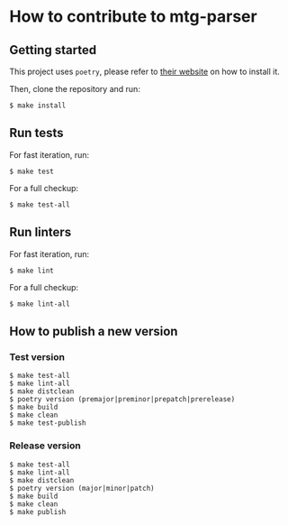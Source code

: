 # How to contribute to mtg-parser


## Getting started

This project uses `poetry`, please refer to [their website](https://python-poetry.org) on how to install it.

Then, clone the repository and run:

	$ make install


## Run tests

For fast iteration, run:

	$ make test

For a full checkup:

	$ make test-all


## Run linters

For fast iteration, run:

	$ make lint

For a full checkup:

	$ make lint-all


## How to publish a new version

### Test version

	$ make test-all
	$ make lint-all
	$ make distclean
	$ poetry version (premajor|preminor|prepatch|prerelease)
	$ make build
	$ make clean
	$ make test-publish

### Release version

	$ make test-all
	$ make lint-all
	$ make distclean
	$ poetry version (major|minor|patch)
	$ make build
	$ make clean
	$ make publish

